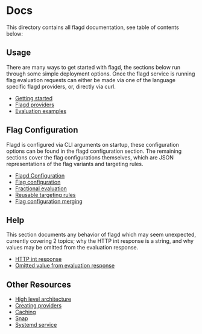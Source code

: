 # Docs

This directory contains all flagd documentation, see table of contents below:

## Usage

There are many ways to get started with flagd, the sections below run through some simple deployment options. Once the flagd service is running flag evaluation requests can either be made via one of the language specific flagd providers, or, directly via curl.

- [Getting started](./usage/getting_started.md)
- [Flagd providers](./usage/flagd_providers.md)
- [Evaluation examples](./usage/evaluation_examples.md)

## Flag Configuration

Flagd is configured via CLI arguments on startup, these configuration options can be found in the flagd configuration section. The remaining sections cover the flag configurations themselves, which are JSON representations of the flag variants and targeting rules.

- [Flagd Configuration](./configuration/configuration.md)
- [Flag configuration](./configuration/flag_configuration.md)
- [Fractional evaluation](./configuration/fractional_evaluation.md)
- [Reusable targeting rules](./configuration/reusable_targeting_rules.md)
- [Flag configuration merging](./configuration/flag_configuration_merging.md)

## Help

This section documents any behavior of flagd which may seem unexpected, currently covering 2 topics; why the HTTP int response is a string, and why values may be omitted from the evaluation response.

- [HTTP int response](./help/http_int_response.md)
- [Omitted value from evaluation response](./help/omitted_value_from_response.md)

## Other Resources

- [High level architecture](./other_resources/high_level_architecture.md)
- [Creating providers](./other_resources/creating_providers.md)
- [Caching](./other_resources/caching.md)
- [Snap](./other_resources/snap.md)
- [Systemd service](./other_resources/systemd_service.md)


